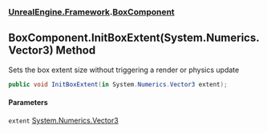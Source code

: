 ### [UnrealEngine.Framework](./UnrealEngine-Framework.md 'UnrealEngine.Framework').[BoxComponent](./UnrealEngine-Framework-BoxComponent.md 'UnrealEngine.Framework.BoxComponent')
## BoxComponent.InitBoxExtent(System.Numerics.Vector3) Method
Sets the box extent size without triggering a render or physics update  
```csharp
public void InitBoxExtent(in System.Numerics.Vector3 extent);
```
#### Parameters
<a name='UnrealEngine-Framework-BoxComponent-InitBoxExtent(System-Numerics-Vector3)-extent'></a>
`extent` [System.Numerics.Vector3](https://docs.microsoft.com/en-us/dotnet/api/System.Numerics.Vector3 'System.Numerics.Vector3')  
  

